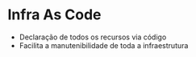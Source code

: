 # Infra As Code
- Declaração de todos os recursos via código
- Facilita a manutenibilidade de toda a infraestrutura